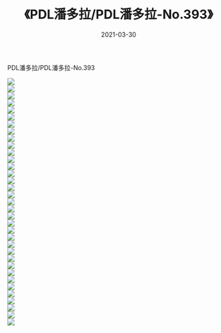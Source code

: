 ﻿---
layout: post
title:  《PDL潘多拉/PDL潘多拉-No.393》
date:   2021-03-30
img: http://img.660000.xyz/Sharelink/网络美图/2021/PDL潘多拉/PDL潘多拉-No.393/000.jpg
categories: [美女, 清纯, 唯美]
---

PDL潘多拉/PDL潘多拉-No.393

 ![](http://img.660000.xyz/Sharelink/网络美图/2021/PDL潘多拉/PDL潘多拉-No.393/001.jpg) <br>![](http://img.660000.xyz/Sharelink/网络美图/2021/PDL潘多拉/PDL潘多拉-No.393/002.jpg) <br>![](http://img.660000.xyz/Sharelink/网络美图/2021/PDL潘多拉/PDL潘多拉-No.393/003.jpg) <br>![](http://img.660000.xyz/Sharelink/网络美图/2021/PDL潘多拉/PDL潘多拉-No.393/004.jpg) <br>![](http://img.660000.xyz/Sharelink/网络美图/2021/PDL潘多拉/PDL潘多拉-No.393/005.jpg) <br>![](http://img.660000.xyz/Sharelink/网络美图/2021/PDL潘多拉/PDL潘多拉-No.393/006.jpg) <br>![](http://img.660000.xyz/Sharelink/网络美图/2021/PDL潘多拉/PDL潘多拉-No.393/007.jpg) <br>![](http://img.660000.xyz/Sharelink/网络美图/2021/PDL潘多拉/PDL潘多拉-No.393/008.jpg) <br>![](http://img.660000.xyz/Sharelink/网络美图/2021/PDL潘多拉/PDL潘多拉-No.393/009.jpg) <br>![](http://img.660000.xyz/Sharelink/网络美图/2021/PDL潘多拉/PDL潘多拉-No.393/010.jpg) <br>![](http://img.660000.xyz/Sharelink/网络美图/2021/PDL潘多拉/PDL潘多拉-No.393/011.jpg) <br>![](http://img.660000.xyz/Sharelink/网络美图/2021/PDL潘多拉/PDL潘多拉-No.393/012.jpg) <br>![](http://img.660000.xyz/Sharelink/网络美图/2021/PDL潘多拉/PDL潘多拉-No.393/013.jpg) <br>![](http://img.660000.xyz/Sharelink/网络美图/2021/PDL潘多拉/PDL潘多拉-No.393/014.jpg) <br>![](http://img.660000.xyz/Sharelink/网络美图/2021/PDL潘多拉/PDL潘多拉-No.393/015.jpg) <br>![](http://img.660000.xyz/Sharelink/网络美图/2021/PDL潘多拉/PDL潘多拉-No.393/016.jpg) <br>![](http://img.660000.xyz/Sharelink/网络美图/2021/PDL潘多拉/PDL潘多拉-No.393/017.jpg) <br>![](http://img.660000.xyz/Sharelink/网络美图/2021/PDL潘多拉/PDL潘多拉-No.393/018.jpg) <br>![](http://img.660000.xyz/Sharelink/网络美图/2021/PDL潘多拉/PDL潘多拉-No.393/019.jpg) <br>![](http://img.660000.xyz/Sharelink/网络美图/2021/PDL潘多拉/PDL潘多拉-No.393/020.jpg) <br>![](http://img.660000.xyz/Sharelink/网络美图/2021/PDL潘多拉/PDL潘多拉-No.393/021.jpg) <br>![](http://img.660000.xyz/Sharelink/网络美图/2021/PDL潘多拉/PDL潘多拉-No.393/022.jpg) <br>![](http://img.660000.xyz/Sharelink/网络美图/2021/PDL潘多拉/PDL潘多拉-No.393/023.jpg) <br>![](http://img.660000.xyz/Sharelink/网络美图/2021/PDL潘多拉/PDL潘多拉-No.393/024.jpg) <br>![](http://img.660000.xyz/Sharelink/网络美图/2021/PDL潘多拉/PDL潘多拉-No.393/025.jpg) <br>![](http://img.660000.xyz/Sharelink/网络美图/2021/PDL潘多拉/PDL潘多拉-No.393/026.jpg) <br>![](http://img.660000.xyz/Sharelink/网络美图/2021/PDL潘多拉/PDL潘多拉-No.393/027.jpg) <br>![](http://img.660000.xyz/Sharelink/网络美图/2021/PDL潘多拉/PDL潘多拉-No.393/028.jpg) <br>![](http://img.660000.xyz/Sharelink/网络美图/2021/PDL潘多拉/PDL潘多拉-No.393/029.jpg) <br>![](http://img.660000.xyz/Sharelink/网络美图/2021/PDL潘多拉/PDL潘多拉-No.393/030.jpg) <br>![](http://img.660000.xyz/Sharelink/网络美图/2021/PDL潘多拉/PDL潘多拉-No.393/031.jpg) <br>![](http://img.660000.xyz/Sharelink/网络美图/2021/PDL潘多拉/PDL潘多拉-No.393/032.jpg) <br>![](http://img.660000.xyz/Sharelink/网络美图/2021/PDL潘多拉/PDL潘多拉-No.393/033.jpg) <br>![](http://img.660000.xyz/Sharelink/网络美图/2021/PDL潘多拉/PDL潘多拉-No.393/034.jpg) <br>![](http://img.660000.xyz/Sharelink/网络美图/2021/PDL潘多拉/PDL潘多拉-No.393/035.jpg) <br>